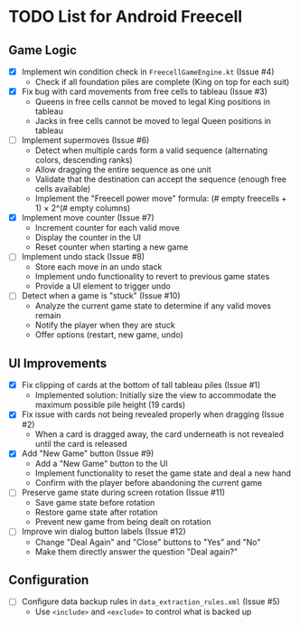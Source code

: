 # TODO List for Android Freecell

## Game Logic
- [x] Implement win condition check in `FreecellGameEngine.kt` (Issue #4)
  - Check if all foundation piles are complete (King on top for each suit)
- [x] Fix bug with card movements from free cells to tableau (Issue #3)
  - Queens in free cells cannot be moved to legal King positions in tableau
  - Jacks in free cells cannot be moved to legal Queen positions in tableau
- [ ] Implement supermoves (Issue #6)
  - Detect when multiple cards form a valid sequence (alternating colors, descending ranks)
  - Allow dragging the entire sequence as one unit
  - Validate that the destination can accept the sequence (enough free cells available)
  - Implement the "Freecell power move" formula: (# empty freecells + 1) × 2^(# empty columns)
- [x] Implement move counter (Issue #7)
  - Increment counter for each valid move
  - Display the counter in the UI
  - Reset counter when starting a new game
- [ ] Implement undo stack (Issue #8)
  - Store each move in an undo stack
  - Implement undo functionality to revert to previous game states
  - Provide a UI element to trigger undo
- [ ] Detect when a game is "stuck" (Issue #10)
  - Analyze the current game state to determine if any valid moves remain
  - Notify the player when they are stuck
  - Offer options (restart, new game, undo)

## UI Improvements
- [x] Fix clipping of cards at the bottom of tall tableau piles (Issue #1)
  - Implemented solution: Initially size the view to accommodate the maximum possible pile height (19 cards)
- [x] Fix issue with cards not being revealed properly when dragging (Issue #2)
  - When a card is dragged away, the card underneath is not revealed until the card is released
- [x] Add "New Game" button (Issue #9)
  - Add a "New Game" button to the UI
  - Implement functionality to reset the game state and deal a new hand
  - Confirm with the player before abandoning the current game
- [ ] Preserve game state during screen rotation (Issue #11)
  - Save game state before rotation
  - Restore game state after rotation
  - Prevent new game from being dealt on rotation
- [ ] Improve win dialog button labels (Issue #12)
  - Change "Deal Again" and "Close" buttons to "Yes" and "No" 
  - Make them directly answer the question "Deal again?"

## Configuration
- [ ] Configure data backup rules in `data_extraction_rules.xml` (Issue #5)
  - Use `<include>` and `<exclude>` to control what is backed up